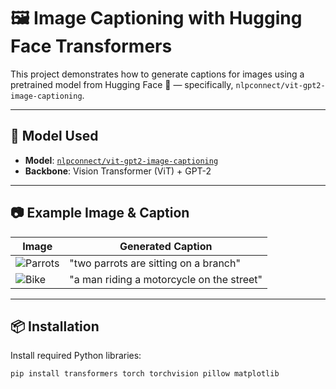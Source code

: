 # 🖼️ Image Captioning with Hugging Face Transformers

This project demonstrates how to generate captions for images using a pretrained model from Hugging Face 🤗 — specifically, `nlpconnect/vit-gpt2-image-captioning`.

---

## 🧠 Model Used

- **Model**: [`nlpconnect/vit-gpt2-image-captioning`](https://huggingface.co/nlpconnect/vit-gpt2-image-captioning)
- **Backbone**: Vision Transformer (ViT) + GPT-2

---

## 📷 Example Image & Caption

| Image | Generated Caption |
|-------|-------------------|
| ![Parrots](images/parrots.png) | "two parrots are sitting on a branch" |
| ![Bike](images/bike.jpg) | "a man riding a motorcycle on the street" |

---

## 📦 Installation

Install required Python libraries:

```bash
pip install transformers torch torchvision pillow matplotlib
